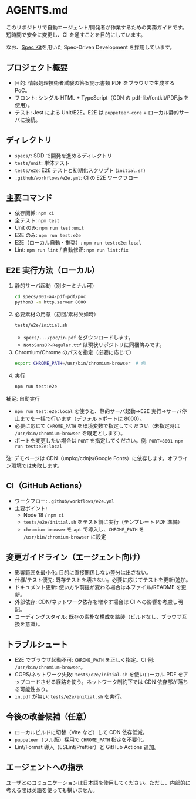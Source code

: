 # AGENTS.md

このリポジトリで自動エージェント/開発者が作業するための実務ガイドです。短時間で安全に変更し、CI を通すことを目的にしています。

なお、[Spec Kit](https://github.com/github/spec-kit)を用いた Spec-Driven Development を採用しています。

## プロジェクト概要
- 目的: 情報処理技術者試験の答案開示書類 PDF をブラウザで生成する PoC。
- フロント: シングル HTML + TypeScript（CDN の pdf-lib/fontkit/PDF.js を使用）。
- テスト: Jest による Unit/E2E。E2E は `puppeteer-core` + ローカル静的サーバに接続。

## ディレクトリ
- `specs/`: SDD で開発を進めるディレクトリ
- `tests/unit`: 単体テスト
- `tests/e2e`: E2E テストと初期化スクリプト (`initial.sh`)
- `.github/workflows/e2e.yml`: CI の E2E ワークフロー

## 主要コマンド
- 依存関係: `npm ci`
- 全テスト: `npm test`
- Unit のみ: `npm run test:unit`
- E2E のみ: `npm run test:e2e`
- E2E（ローカル自動・推奨）: `npm run test:e2e:local`
- Lint: `npm run lint` / 自動修正: `npm run lint:fix`

## E2E 実行方法（ローカル）
1) 静的サーバ起動（別ターミナル可）
   ```sh
   cd specs/001-a4-pdf-pdf/poc
   python3 -m http.server 8000
   ```
2) 必要素材の用意（初回/素材欠如時）
   ```sh
   tests/e2e/initial.sh
   ```
   - `specs/.../poc/in.pdf` をダウンロードします。
   - `NotoSansJP-Regular.ttf` は現状リポジトリに同梱済みです。
3) Chromium/Chrome のパスを指定（必要に応じて）
   ```sh
   export CHROME_PATH=/usr/bin/chromium-browser  # 例
   ```
4) 実行
   ```sh
   npm run test:e2e
   ```

補足: 自動実行
- `npm run test:e2e:local` を使うと、静的サーバ起動→E2E 実行→サーバ停止までを一括で行います（デフォルトポートは 8000）。
- 必要に応じて `CHROME_PATH` を環境変数で指定してください（未指定時は `/usr/bin/chromium-browser` を既定とします）。
 - ポートを変更したい場合は `PORT` を指定してください。例: `PORT=8001 npm run test:e2e:local`

注: デモページは CDN（unpkg/cdnjs/Google Fonts）に依存します。オフライン環境では失敗します。

## CI（GitHub Actions）
- ワークフロー: `.github/workflows/e2e.yml`
- 主要ポイント:
  - Node 18 / `npm ci`
  - `tests/e2e/initial.sh` をテスト前に実行（テンプレート PDF 準備）
  - `chromium-browser` を `apt` で導入し、`CHROME_PATH` を `/usr/bin/chromium-browser` に設定

## 変更ガイドライン（エージェント向け）
- 影響範囲を最小化: 目的に直接関係しない差分は出さない。
- 仕様/テスト優先: 既存テストを壊さない。必要に応じてテストを更新/追加。
- ドキュメント更新: 使い方や前提が変わる場合は本ファイル/README を更新。
- 外部依存: CDN/ネットワーク依存を増やす場合は CI への影響を考慮し明記。
- コーディングスタイル: 既存の素朴な構成を踏襲（ビルドなし、ブラウザ互換を意識）。

## トラブルシュート
- E2E でブラウザ起動不可: `CHROME_PATH` を正しく指定。CI 例: `/usr/bin/chromium-browser`。
- CORS/ネットワーク失敗: `tests/e2e/initial.sh` を使いローカル PDF をアップロードさせる経路を使う。ネットワーク制約下では CDN 依存部が落ちる可能性あり。
- `in.pdf` が無い: `tests/e2e/initial.sh` を実行。

## 今後の改善候補（任意）
- ローカルビルドに切替（Vite など）して CDN 依存低減。
- `puppeteer`（フル版）採用で `CHROME_PATH` 指定を不要化。
- Lint/Format 導入（ESLint/Prettier）と GitHub Actions 追加。

## エージェントへの指示

ユーザとのコミュニケーションは日本語を使用してください。ただし、内部的に考える間は英語を使っても構いません。
